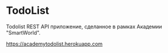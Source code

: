 # TodoList

Todolist REST API приложение, сделанное в рамках Академии "SmartWorld".

https://academytodolist.herokuapp.com